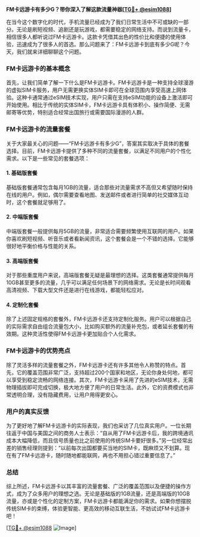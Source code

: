 **FM卡远游卡有多少G？带你深入了解这款流量神器[[TG💪+ @esim1088](https://t.me/s/esim1088)]**

在当今这个数字化的时代，手机流量已经成为了我们日常生活中不可或缺的一部分。无论是刷短视频、追剧还是玩游戏，都需要稳定的网络支持。而说到流量卡，相信很多人都听说过FM卡远游卡。这款卡凭借其出色的性价比和便捷的使用体验，迅速成为了很多人的首选。那么问题来了：FM卡远游卡到底有多少G呢？今天，我们就来详细聊聊这个问题。

### FM卡远游卡的基本概念

首先，让我们简单了解一下什么是FM卡远游卡。FM卡远游卡是一种支持全球漫游的虚拟SIM卡服务，用户无需更换实体SIM卡即可在全球范围内享受高速上网体验。这种卡通常通过eSIM技术实现，用户只需在支持eSIM功能的设备上激活即可开始使用。相比于传统的实体SIM卡，FM卡远游卡具有体积小、操作简便、无需邮寄等优势，特别适合经常出国旅行或需要国际漫游的人群。

### FM卡远游卡的流量套餐

关于大家最关心的问题——“FM卡远游卡有多少G”，答案其实取决于具体的套餐选择。目前，FM卡远游卡提供了多种不同的流量套餐，以满足不同用户的个性化需求。以下是一些常见的套餐选项：

#### 1. 基础版套餐
基础版套餐通常包含每月1GB的流量，适合那些对流量需求不高但又希望随时保持在线的用户。例如，偶尔需要查看地图、发送邮件或者进行简单的社交媒体互动时，这个套餐就足够用了。

#### 2. 中端版套餐
中端版套餐一般提供每月5GB的流量，非常适合需要频繁使用互联网的用户。如果你喜欢刷短视频、听音乐或者看新闻资讯，这个套餐会是一个不错的选择。它能够很好地平衡价格与性能的关系。

#### 3. 高端版套餐
对于那些重度用户来说，高端版套餐无疑是最理想的选择。这类套餐通常提供每月10GB甚至更多的流量，几乎可以满足任何场景下的网络需求。无论是长时间观看高清视频、下载大型文件还是进行在线游戏，都能轻松应对。

#### 4. 定制化套餐
除了上述固定规格的套餐外，FM卡远游卡还支持定制化服务。用户可以根据自己的实际需求自由组合流量包大小，比如购买额外的流量补充包，或者延长套餐的有效期。这种灵活性使得FM卡远游卡更加贴合个人化需求。

### FM卡远游卡的优势亮点

除了灵活多样的流量套餐之外，FM卡远游卡还有许多其他令人称赞的特点。首先，它的覆盖范围非常广泛，支持超过200个国家和地区，无论你身处何地，都可以享受到稳定流畅的网络连接。其次，FM卡远游卡采用了先进的eSIM技术，无需物理插拔即可完成切换，极大地方便了用户的日常生活。此外，它的资费模式也非常透明合理，没有隐藏费用，让用户用得更安心。

### 用户的真实反馈

为了更好地了解FM卡远游卡的实际表现，我们也采访了几位真实用户。一位长期往返于中国与美国之间的商务人士表示：“自从用了FM卡远游卡后，我的跨境通讯成本大幅降低，而且信号质量也比之前使用的传统SIM卡要好很多。”另一位经常出差的销售经理则提到：“以前每次出国都要买当地的SIM卡，既麻烦又不划算。现在有了FM卡远游卡，随时随地都能联网，再也不用担心错过重要信息了。”

### 总结

综上所述，FM卡远游卡以其丰富的流量套餐、广泛的覆盖范围以及便捷的操作方式，成为了众多用户的理想之选。无论是基础版的1GB流量，还是高端版的10GB流量，亦或是个性化的定制方案，FM卡远游卡都能满足你的需求。如果你想摆脱传统SIM卡的束缚，体验更智能、更高效的移动互联生活，不妨试试FM卡远游卡吧！

[[TG💪+ @esim1088](https://t.me/s/esim1088) ![Image](https://i.postimg.cc/4NQfJmqS/Snipaste-2025-05-13-00-14-12.png)]